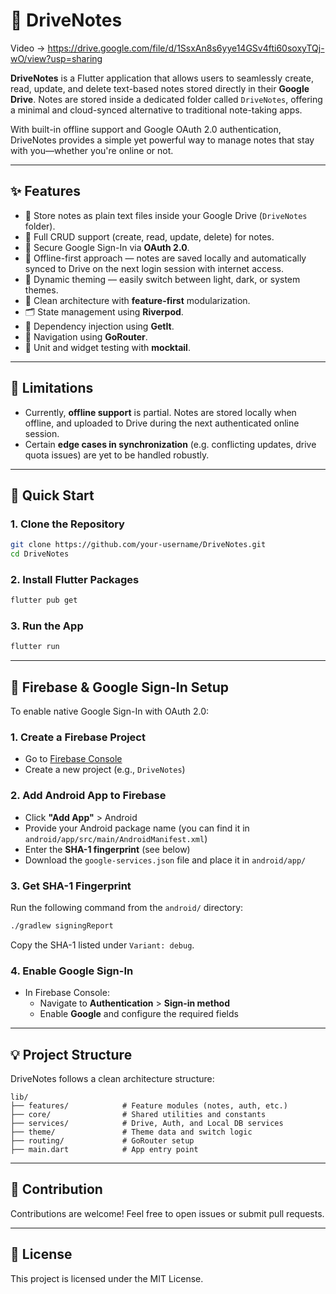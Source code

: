 # 📒 DriveNotes

Video ->  https://drive.google.com/file/d/1SsxAn8s6yye14GSv4fti60soxyTQj-wO/view?usp=sharing

**DriveNotes** is a Flutter application that allows users to seamlessly create, read, update, and delete text-based notes stored directly in their **Google Drive**. Notes are stored inside a dedicated folder called `DriveNotes`, offering a minimal and cloud-synced alternative to traditional note-taking apps.

With built-in offline support and Google OAuth 2.0 authentication, DriveNotes provides a simple yet powerful way to manage notes that stay with you—whether you're online or not.

---

## ✨ Features

- 📂 Store notes as plain text files inside your Google Drive (`DriveNotes` folder).
- 🔄 Full CRUD support (create, read, update, delete) for notes.
- 🔐 Secure Google Sign-In via **OAuth 2.0**.
- 📡 Offline-first approach — notes are saved locally and automatically synced to Drive on the next login session with internet access.
- 🎨 Dynamic theming — easily switch between light, dark, or system themes.
- 🧱 Clean architecture with **feature-first** modularization.
- 🗂 State management using **Riverpod**.
- 🔧 Dependency injection using **GetIt**.
- 🚦 Navigation using **GoRouter**.
- 🧪 Unit and widget testing with **mocktail**.

---

## 🚧 Limitations

- Currently, **offline support** is partial. Notes are stored locally when offline, and uploaded to Drive during the next authenticated online session.
- Certain **edge cases in synchronization** (e.g. conflicting updates, drive quota issues) are yet to be handled robustly.

---

## 🚀 Quick Start

### 1. Clone the Repository

```bash
git clone https://github.com/your-username/DriveNotes.git
cd DriveNotes
```

### 2. Install Flutter Packages

```bash
flutter pub get
```

### 3. Run the App

```bash
flutter run
```

---

## 🔐 Firebase & Google Sign-In Setup

To enable native Google Sign-In with OAuth 2.0:

### 1. Create a Firebase Project

- Go to [Firebase Console](https://console.firebase.google.com/)
- Create a new project (e.g., `DriveNotes`)

### 2. Add Android App to Firebase

- Click **"Add App"** > Android
- Provide your Android package name (you can find it in `android/app/src/main/AndroidManifest.xml`)
- Enter the **SHA-1 fingerprint** (see below)
- Download the `google-services.json` file and place it in `android/app/`

### 3. Get SHA-1 Fingerprint

Run the following command from the `android/` directory:

```bash
./gradlew signingReport
```

Copy the SHA-1 listed under `Variant: debug`.

### 4. Enable Google Sign-In

- In Firebase Console:
  - Navigate to **Authentication** > **Sign-in method**
  - Enable **Google** and configure the required fields

---

## 💡 Project Structure

DriveNotes follows a clean architecture structure:

```
lib/
├── features/            # Feature modules (notes, auth, etc.)
├── core/                # Shared utilities and constants
├── services/            # Drive, Auth, and Local DB services
├── theme/               # Theme data and switch logic
├── routing/             # GoRouter setup
├── main.dart            # App entry point
```

---

## 📌 Contribution

Contributions are welcome! Feel free to open issues or submit pull requests.

---

## 📝 License

This project is licensed under the MIT License.
